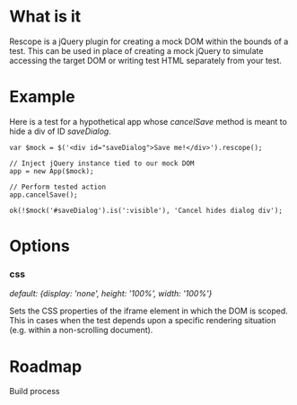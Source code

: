 What is it
==========
Rescope is a jQuery plugin for creating a mock DOM within the bounds of a 
test.  This can be used in place of creating a mock jQuery to simulate 
accessing the target DOM or writing test HTML separately from your test.   

Example
=======
Here is a test for a hypothetical app whose *cancelSave* method is meant to hide
a div of ID *saveDialog*.
```
var $mock = $('<div id="saveDialog">Save me!</div>').rescope();

// Inject jQuery instance tied to our mock DOM
app = new App($mock);

// Perform tested action
app.cancelSave();

ok(!$mock('#saveDialog').is(':visible'), 'Cancel hides dialog div');
```

Options
=======
### css
*default: {display: 'none', height: '100%', width: '100%'}*

Sets the CSS properties of the iframe element in which the DOM is scoped.  This
in cases when the test depends upon a specific rendering situation (e.g. within
a non-scrolling document).
 
Roadmap
=======
Build process
